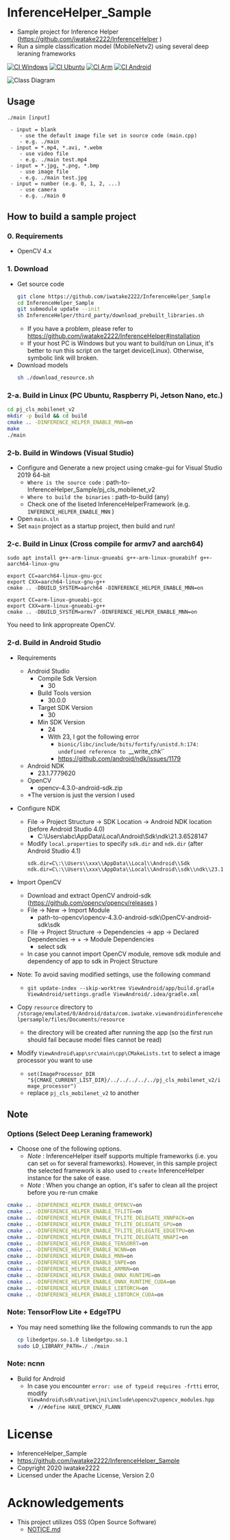 # InferenceHelper_Sample
- Sample project for Inference Helper (https://github.com/iwatake2222/InferenceHelper )
- Run a simple classification model (MobileNetv2) using several deep leraning frameworks

[![CI Windows](https://github.com/iwatake2222/InferenceHelper_Sample/actions/workflows/ci_windows.yml/badge.svg)](https://github.com/iwatake2222/InferenceHelper_Sample/actions/workflows/ci_windows.yml)
[![CI Ubuntu](https://github.com/iwatake2222/InferenceHelper_Sample/actions/workflows/ci_ubuntu.yml/badge.svg)](https://github.com/iwatake2222/InferenceHelper_Sample/actions/workflows/ci_ubuntu.yml)
[![CI Arm](https://github.com/iwatake2222/InferenceHelper_Sample/actions/workflows/ci_arm.yml/badge.svg)](https://github.com/iwatake2222/InferenceHelper_Sample/actions/workflows/ci_arm.yml)
[![CI Android](https://github.com/iwatake2222/InferenceHelper_Sample/actions/workflows/ci_android.yml/badge.svg)](https://github.com/iwatake2222/InferenceHelper_Sample/actions/workflows/ci_android.yml)

![Class Diagram](00_doc/class_diagram.png) 

## Usage
```
./main [input]

 - input = blank
    - use the default image file set in source code (main.cpp)
    - e.g. ./main
 - input = *.mp4, *.avi, *.webm
    - use video file
    - e.g. ./main test.mp4
 - input = *.jpg, *.png, *.bmp
    - use image file
    - e.g. ./main test.jpg
 - input = number (e.g. 0, 1, 2, ...)
    - use camera
    - e.g. ./main 0
```

## How to build a sample project
### 0. Requirements
- OpenCV 4.x

### 1. Download 
- Get source code
    ```sh
    git clone https://github.com/iwatake2222/InferenceHelper_Sample
    cd InferenceHelper_Sample
    git submodule update --init
    sh InferenceHelper/third_party/download_prebuilt_libraries.sh
    ```
    - If you have a problem, please refer to  https://github.com/iwatake2222/InferenceHelper#installation
    - If your host PC is Windows but you want to build/run on Linux, it's better to run this script on the target device(Linux). Otherwise, symbolic link will broken.
- Download models
    ```sh
    sh ./download_resource.sh
    ```

### 2-a. Build in Linux (PC Ubuntu, Raspberry Pi, Jetson Nano, etc.)
```sh
cd pj_cls_mobilenet_v2
mkdir -p build && cd build
cmake .. -DINFERENCE_HELPER_ENABLE_MNN=on
make
./main
```

### 2-b. Build in Windows (Visual Studio)
- Configure and Generate a new project using cmake-gui for Visual Studio 2019 64-bit
    - `Where is the source code` : path-to-InferenceHelper_Sample/pj_cls_mobilenet_v2
    - `Where to build the binaries` : path-to-build	(any)
    - Check one of the liseted InferenceHelperFramework (e.g. `INFERENCE_HELPER_ENABLE_MNN` )
- Open `main.sln`
- Set `main` project as a startup project, then build and run!

### 2-c. Build in Linux (Cross compile for armv7 and aarch64)
```
sudo apt install g++-arm-linux-gnueabi g++-arm-linux-gnueabihf g++-aarch64-linux-gnu

export CC=aarch64-linux-gnu-gcc
export CXX=aarch64-linux-gnu-g++
cmake .. -DBUILD_SYSTEM=aarch64 -DINFERENCE_HELPER_ENABLE_MNN=on

export CC=arm-linux-gnueabi-gcc
export CXX=arm-linux-gnueabi-g++
cmake .. -DBUILD_SYSTEM=armv7 -DINFERENCE_HELPER_ENABLE_MNN=on
```

You need to link appropreate OpenCV.

### 2-d. Build in Android Studio
- Requirements
    - Android Studio
        - Compile Sdk Version
            - 30
        - Build Tools version
            - 30.0.0
        - Target SDK Version
            - 30
        - Min SDK Version
            - 24
            - With 23, I got the following error
                - `bionic/libc/include/bits/fortify/unistd.h:174: undefined reference to `__write_chk'`
                - https://github.com/android/ndk/issues/1179
    - Android NDK
        - 23.1.7779620
    - OpenCV
        - opencv-4.3.0-android-sdk.zip
    - *The version is just the version I used

- Configure NDK
    - File -> Project Structure -> SDK Location -> Android NDK location (before Android Studio 4.0)
        - C:\Users\abc\AppData\Local\Android\Sdk\ndk\21.3.6528147
    - Modify `local.properties` to specify `sdk.dir` and `ndk.dir`  (after Android Studio 4.1)
        ```
        sdk.dir=C\:\\Users\\xxx\\AppData\\Local\\Android\\Sdk
        ndk.dir=C\:\\Users\\xxx\\AppData\\Local\\Android\\sdk\\ndk\\23.1.7779620
        ```

- Import OpenCV
    - Download and extract OpenCV android-sdk (https://github.com/opencv/opencv/releases )
    - File -> New -> Import Module
        - path-to-opencv\opencv-4.3.0-android-sdk\OpenCV-android-sdk\sdk
    - FIle -> Project Structure -> Dependencies -> app -> Declared Dependencies -> + -> Module Dependencies
        - select sdk
    - In case you cannot import OpenCV module, remove sdk module and dependency of app to sdk in Project Structure
- Note: To avoid saving modified settings, use the following command
    - `git update-index --skip-worktree ViewAndroid/app/build.gradle ViewAndroid/settings.gradle ViewAndroid/.idea/gradle.xml` 
- Copy `resource` directory to `/storage/emulated/0/Android/data/com.iwatake.viewandroidinferencehelpersample/files/Documents/resource`
    - the directory will be created after running the app (so the first run should fail because model files cannot be read)
- Modify `ViewAndroid\app\src\main\cpp\CMakeLists.txt` to select a image processor you want to use
    - `set(ImageProcessor_DIR "${CMAKE_CURRENT_LIST_DIR}/../../../../../pj_cls_mobilenet_v2/image_processor")`
    - replace `pj_cls_mobilenet_v2` to another

## Note
### Options (Select Deep Leraning framework)
- Choose one of the following options.
    - *Note* : InferenceHelper itself supports multiple frameworks (i.e. you can set `on` for several frameworks). However, in this sample project the selected framework is also used to `create` InferenceHelper instance for the sake of ease. 
    - *Note* : When you change an option, it's safer to clean all the project before you re-run cmake

```sh
cmake .. -DINFERENCE_HELPER_ENABLE_OPENCV=on
cmake .. -DINFERENCE_HELPER_ENABLE_TFLITE=on
cmake .. -DINFERENCE_HELPER_ENABLE_TFLITE_DELEGATE_XNNPACK=on
cmake .. -DINFERENCE_HELPER_ENABLE_TFLITE_DELEGATE_GPU=on
cmake .. -DINFERENCE_HELPER_ENABLE_TFLITE_DELEGATE_EDGETPU=on
cmake .. -DINFERENCE_HELPER_ENABLE_TFLITE_DELEGATE_NNAPI=on
cmake .. -DINFERENCE_HELPER_ENABLE_TENSORRT=on
cmake .. -DINFERENCE_HELPER_ENABLE_NCNN=on
cmake .. -DINFERENCE_HELPER_ENABLE_MNN=on
cmake .. -DINFERENCE_HELPER_ENABLE_SNPE=on
cmake .. -DINFERENCE_HELPER_ENABLE_ARMNN=on
cmake .. -DINFERENCE_HELPER_ENABLE_ONNX_RUNTIME=on
cmake .. -DINFERENCE_HELPER_ENABLE_ONNX_RUNTIME_CUDA=on
cmake .. -DINFERENCE_HELPER_ENABLE_LIBTORCH=on
cmake .. -DINFERENCE_HELPER_ENABLE_LIBTORCH_CUDA=on
```

### Note: TensorFlow Lite + EdgeTPU
- You may need something like the following commands to run the app
    ```sh
    cp libedgetpu.so.1.0 libedgetpu.so.1
    sudo LD_LIBRARY_PATH=./ ./main
    ```

### Note: ncnn
- Build for Android
    - In case you encounter `error: use of typeid requires -frtti` error, modify `ViewAndroid\sdk\native\jni\include\opencv2\opencv_modules.hpp`
        - `//#define HAVE_OPENCV_FLANN`

# License
- InferenceHelper_Sample
- https://github.com/iwatake2222/InferenceHelper_Sample
- Copyright 2020 iwatake2222
- Licensed under the Apache License, Version 2.0

# Acknowledgements
- This project utilizes OSS (Open Source Software)
    - [NOTICE.md](NOTICE.md)
